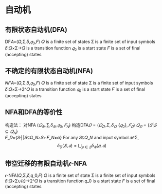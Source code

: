 
# 自动机
## 有限状态自动机(DFA)
DF𝐴=(𝑄,Σ,𝛿,$𝑞_0$,𝐹)
𝑄 is a finite set of states
Σ is a finite set of input symbols
𝛿:𝑄×Σ→𝑄 is a transition function
$𝑞_0$ is a start state
𝐹 is a set of final (accepting) states 

## 不确定的有限状态自动机(NFA)
𝑁𝐹𝐴=(𝑄,Σ,𝛿,$𝑞_0$,𝐹)
𝑄 is a finite set of state
Σ is a finite set of input symbols
𝛿:𝑄×Σ→2^𝑄 is a transition function
$𝑞_0$ is a start state
𝐹 is a set of final (accepting) states

## NFA和DFA的等价性
构造法：
对NFA $(𝑄_𝑁, \sum , \delta_𝑁, 𝑞_0,𝐹_𝑁)$
构造DFA$𝐷=(𝑄_𝐷,Σ,\delta_𝐷,\{𝑞_0\},𝐹_𝐷)$
$𝑄_𝐷=\{𝑆|𝑆 \subseteq 𝑄_𝑁\}$    
𝐹_𝐷={𝑆┤|𝑆⊆𝑄_𝑁∧𝑆∩𝐹_𝑁≠∅} 
For any 𝑆⊆𝑄_𝑁 and input symbol 𝑎∈Σ,
$$\delta_D(𝑆,𝑎)=⋃_{𝑝 \in 𝑆}\delta_𝑁 (𝑝,𝑎)$$
## 带空迁移的有限自动机𝜖-NFA
𝜖-NFA(𝑄,Σ,𝛿,𝑞_0,𝐹)
𝑄 is a finite set of state
Σ is a finite set of input symbols
𝛿:𝑄×Σ∪{𝜖}→2^𝑄 is a transition function
𝑞_0 is a start state
𝐹 is a set of final (accepting) states